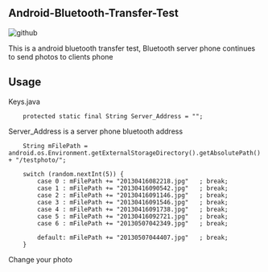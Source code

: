 ## Android-Bluetooth-Transfer-Test ##

![github](https://raw.github.com/hkmung/Android-Bluetooth-Transfer-Test/master/display.jpg)


This is a android bluetooth transfer test,
Bluetooth server phone continues to send photos 
to clients phone




## Usage ##
Keys.java


		protected static final String Server_Address = "";

Server_Address is a server phone bluetooth address



		String mFilePath = android.os.Environment.getExternalStorageDirectory().getAbsolutePath() + "/testphoto/";

		switch (random.nextInt(5)) {
	        case 0 : mFilePath += "20130416082218.jpg"   ; break;
	        case 1 : mFilePath += "20130416090542.jpg"   ; break;
	        case 2 : mFilePath += "20130416091146.jpg"   ; break;
	        case 3 : mFilePath += "20130416091546.jpg"   ; break;
	        case 4 : mFilePath += "20130416091738.jpg"   ; break;
	        case 5 : mFilePath += "20130416092721.jpg"   ; break;
	        case 6 : mFilePath += "20130507042349.jpg"   ; break;
	        
	        default: mFilePath += "20130507044407.jpg"   ; break;
	    }	


Change your photo 


